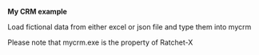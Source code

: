 **My CRM example**

Load fictional data from either excel or json file and type them into mycrm

Please note that mycrm.exe is the property of Ratchet-X

